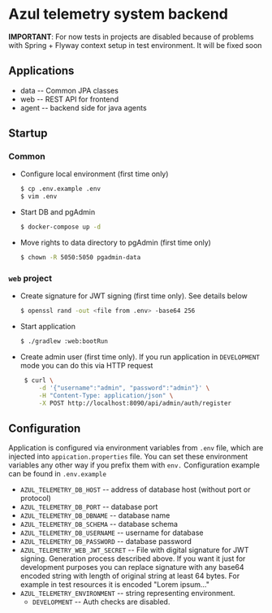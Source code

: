 # Azul telemetry system backend

**IMPORTANT**: For now tests in projects are disabled because of problems
with Spring + Flyway context setup in test environment. It will be fixed soon

## Applications
- data -- Common JPA classes
- web -- REST API for frontend
- agent -- backend side for java agents

## Startup
### Common
- Configure local environment (first time only)
    ```sh
    $ cp .env.example .env
    $ vim .env
    ```
- Start DB and pgAdmin
    ```sh
    $ docker-compose up -d
    ```
- Move rights to data directory to pgAdmin (first time only)
    ```sh
    $ chown -R 5050:5050 pgadmin-data
    ```
### `web` project
- Create signature for JWT signing (first time only). See details below
    ```sh
    $ openssl rand -out <file from .env> -base64 256
    ```
- Start application
    ```sh
    $ ./gradlew :web:bootRun
    ```
- Create admin user (first time only). If you run application in `DEVELOPMENT` mode
you can do this via HTTP request
    ```sh
     $ curl \
         -d '{"username":"admin", "password":"admin"}' \
         -H "Content-Type: application/json" \
         -X POST http://localhost:8090/api/admin/auth/register
    ```

## Configuration
Application is configured via environment variables from `.env` file,
which are injected into `appication.properties` file.
You can set these environment variables any other way if you prefix them with `env.`
Configuration example can be found in `.env.example`

- `AZUL_TELEMETRY_DB_HOST` -- address of database host (without port or protocol)
- `AZUL_TELEMETRY_DB_PORT` -- database port
- `AZUL_TELEMETRY_DB_DBNAME` -- database name
- `AZUL_TELEMETRY_DB_SCHEMA` -- database schema
- `AZUL_TELEMETRY_DB_USERNAME` -- username for database
- `AZUL_TELEMETRY_DB_PASSWORD` -- database password
- `AZUL_TELEMETRY_WEB_JWT_SECRET` -- File with digital signature for JWT signing.
   Generation process described above.
   If you want it just for development purposes you can replace signature
   with any base64 encoded string with length of original string at least 64 bytes.
   For example in test resources it is encoded "Lorem ipsum..."
- `AZUL_TELEMETRY_ENVIRONMENT` -- string representing environment.
  - `DEVELOPMENT` -- Auth checks are disabled.
